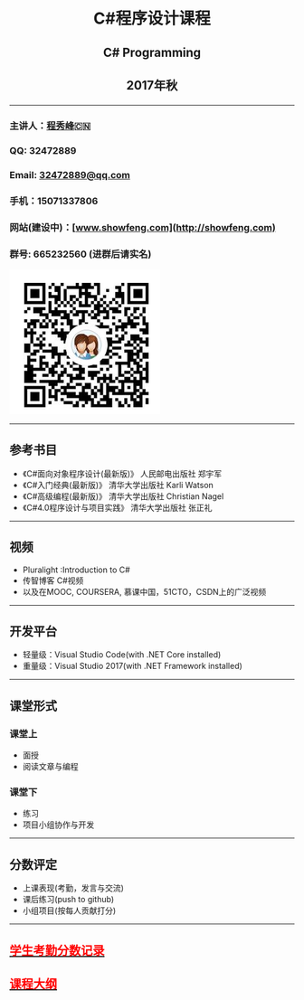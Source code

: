 # <p align ="center">C#程序设计课程</p>
## <p align ="center">C# Programming</p>
## <p align ="center">2017年秋</p>

---

### 主讲人：[程秀峰](http://imd.ccnu.edu.cn/info/1038/2825.htm):cn:
### QQ: 32472889
### Email: 32472889@qq.com
### 手机：15071337806
### 网站(建设中)：[www.showfeng.com](http://showfeng.com)
### 群号: 665232560 (进群后请实名)
![](./CHAPTER01/img/20.jpg)

---

## 参考书目

- 《C#面向对象程序设计(最新版)》  人民邮电出版社  郑宇军
- 《C#入门经典(最新版)》    清华大学出版社   Karli Watson
- 《C#高级编程(最新版)》 清华大学出版社 Christian Nagel
- 《C#4.0程序设计与项目实践》 清华大学出版社 张正礼

---
## 视频
- Pluralight :Introduction to C#
- 传智博客 C#视频         
- 以及在MOOC, COURSERA, 慕课中国，51CTO，CSDN上的广泛视频

---
## 开发平台
- 轻量级：Visual Studio Code(with .NET Core installed)
- 重量级：Visual Studio 2017(with .NET Framework installed)

---
## 课堂形式
### 课堂上
- 面授
- 阅读文章与编程
### 课堂下
- 练习
- 项目小组协作与开发

---
## 分数评定
- 上课表现(考勤，发言与交流)
- 课后练习(push to github)
- 小组项目(按每人贡献打分)

---

## [<font color = red>学生考勤分数记录</font>](./SCORE.md)

## [<font color = red>课程大纲</font>](./OUTLINE.md)



